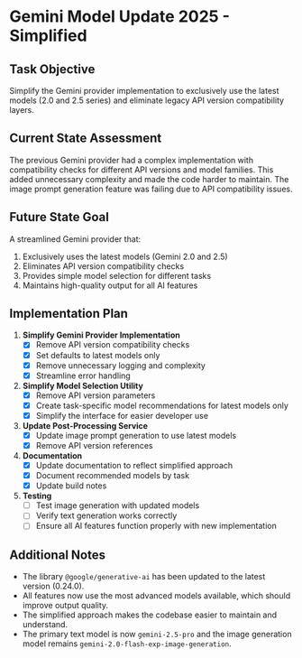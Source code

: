 # Gemini Model Update 2025 - Simplified

## Task Objective
Simplify the Gemini provider implementation to exclusively use the latest models (2.0 and 2.5 series) and eliminate legacy API version compatibility layers.

## Current State Assessment
The previous Gemini provider had a complex implementation with compatibility checks for different API versions and model families. This added unnecessary complexity and made the code harder to maintain. The image prompt generation feature was failing due to API compatibility issues.

## Future State Goal
A streamlined Gemini provider that:
1. Exclusively uses the latest models (Gemini 2.0 and 2.5)
2. Eliminates API version compatibility checks
3. Provides simple model selection for different tasks
4. Maintains high-quality output for all AI features

## Implementation Plan

1. **Simplify Gemini Provider Implementation**
   - [x] Remove API version compatibility checks
   - [x] Set defaults to latest models only
   - [x] Remove unnecessary logging and complexity
   - [x] Streamline error handling

2. **Simplify Model Selection Utility**
   - [x] Remove API version parameters
   - [x] Create task-specific model recommendations for latest models only
   - [x] Simplify the interface for easier developer use

3. **Update Post-Processing Service**
   - [x] Update image prompt generation to use latest models
   - [x] Remove API version references

4. **Documentation**
   - [x] Update documentation to reflect simplified approach
   - [x] Document recommended models by task
   - [x] Update build notes

5. **Testing**
   - [ ] Test image generation with updated models
   - [ ] Verify text generation works correctly
   - [ ] Ensure all AI features function properly with new implementation

## Additional Notes

- The library `@google/generative-ai` has been updated to the latest version (0.24.0).
- All features now use the most advanced models available, which should improve output quality.
- The simplified approach makes the codebase easier to maintain and understand.
- The primary text model is now `gemini-2.5-pro` and the image generation model remains `gemini-2.0-flash-exp-image-generation`. 